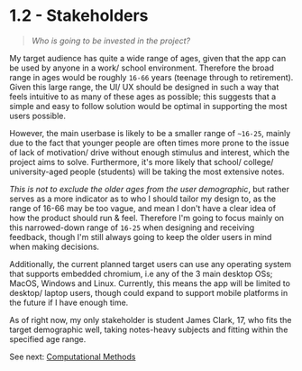 # 1.2 - Stakeholders

> *Who is going to be invested in the project?*

My target audience has quite a wide range of ages, given that the app can be used by anyone in a work/ school environment. Therefore the broad range in ages would be roughly `16-66` years (teenage through to retirement). Given this large range, the UI/ UX should be designed in such a way that feels intuitive to as many of these ages as possible; this suggests that a simple and easy to follow solution would be optimal in supporting the most users possible.

However, the main userbase is likely to be a smaller range of `~16-25`, mainly due to the fact that younger people are often times more prone to the issue of lack of motivation/ drive without enough stimulus and interest, which the project aims to solve. Furthermore, it's more likely that school/ college/ university-aged people (students) will be taking the most extensive notes.

*This is not to exclude the older ages from the user demographic*, but rather serves as a more indicator as to who I should tailor my design to, as the range of 16-66 may be too vague, and mean I don't have a clear idea of how the product should run & feel. Therefore I'm going to focus mainly on this narrowed-down range of `16-25` when designing and receiving feedback, though I'm still always going to keep the older users in mind when making decisions.

Additionally, the current planned target users can use any operating system that supports embedded chromium, i.e any of the 3 main desktop OSs; MacOS, Windows and Linux. Currently, this means the app will be limited to desktop/ laptop users, though could expand to support mobile platforms in the future if I have enough time.

As of right now, my only stakeholder is student James Clark, 17, who fits the target demographic well, taking notes-heavy subjects and fitting within the specified age range.

See next: [Computational Methods](1.3-computational_methods.md)